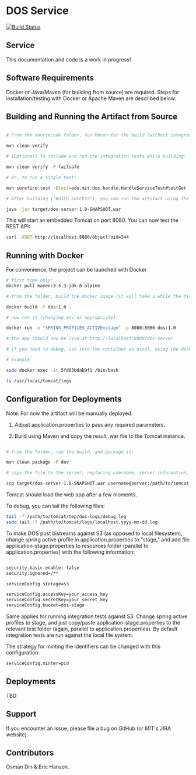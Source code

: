 # DOS Service

[![Build Status](https://travis-ci.org/MITLibraries/dos-core.svg?branch=master)](https://travis-ci.org/MITLibraries/dos-core)

Service
-----------------------

This documentation and code is a work in progress!

Software Requirements
----------------------

Docker or Java/Maven (for building from source) are required. 
Steps for installation/testing with Docker or Apache Maven are described below.


Building and Running the Artifact from Source
---------------------------------------------

```sh

# From the sourcecode folder, run Maven for the build (without integration tests):

mvn clean verify

# (Optional) To include and run the integration tests while building:

mvn clean verify -P failsafe

# Or, to run a single test:

mvn surefire:test -Dtest=edu.mit.dos.handle.HandleServiceTest#testGet

# After building ("BUILD SUCCESS"), you can run the artifact using the java launcher:

java -jar target/dos-server-1.0-SNAPSHOT.war

```

This will start an embedded Tomcat on port 8080. You can now test the REST API:

```sh
curl -XGET http://localhost:8080/object?oid=344

```

Running with Docker
-----------------------

For convenience, the project can be launched with Docker

```sh
# first time only:
docker pull maven:3.5.3-jdk-8-alpine

# from the folder, build the docker image (it will take a while the first time):

docker build -t dos:1.0 .

# now run it (changing env as appropriate):

docker run -e "SPRING_PROFILES_ACTIVE=stage" -p 8080:8080 dos:1.0

# the app should now be live at http://localhost:8080/dos-server

# if you need to debug, ssh into the container as usual, using the docker id. 

# Example:

sudo docker exec -it 5fd03bdab9f1 /bin/bash

ls /usr/local/tomcat/logs

```


Configuration for Deployments
-------------------------------
Note: For now the artifact will be manually deployed. 

1. Adjust application.properties to pass any required parameters. 

2. Build using Maven and copy the result .war file to the Tomcat instance.

```sh

# from the folder, run the build, and package it:

mvn clean package -P dev

# copy the file to the server, replacing username, server information, and the path to tomcat webapps folder

scp target/dos-server-1.0-SNAPSHOT.war username@server:/path/to/tomcat

```

Tomcat should load the web app after a few moments. 

To debug, you can tail the following files:

``` sh
tail -f /path/to/tomcat/tmp/dos-logs/debug.log
sudo tail -f /path/to/tomcat/logs/localhost.yyyy-mm-dd.log
```

To make DOS post bistreams against S3 (as opposed to local filesystem), 
change spring active profile in application.properties to "stage," and add 
file application-stage.properties to resources folder
(parallel to application.properties) with the following information:

``` sh

security.basic.enable: false
security.ignored=/**

serviceConfig.storage=s3

serviceConfig.accessKey=your_access_key
serviceConfig.secretKey=your_secret_key
serviceConfig.bucket=dos-stage
```

Same applies for running integration tests against S3. Change spring active profiles to
stage, and just copy/paste application-stage.properties
to the relevant test folder (again, parallel to application.properties). 
By default integration tests are run against the local file system.

The strategy for minting the identifiers can be changed with this configuration:

``` sh
serviceConfig.minter=pid
```

Deployments 
-----------------------

TBD


Support
-------------------

If you encounter an issue, please file a bug on GitHub (or MIT's JIRA website).

Contributors
-------------

Osman Din & Eric Hanson. 
